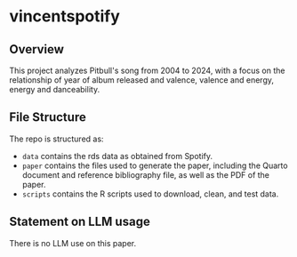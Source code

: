 # vincentspotify
## Overview

This project analyzes Pitbull's song from 2004 to 2024, with a focus on the relationship of year of album released and valence, valence and energy, energy and danceability.


## File Structure

The repo is structured as:

-   `data` contains the rds data as obtained from Spotify.
-   `paper` contains the files used to generate the paper, including the Quarto document and reference bibliography file, as well as the PDF of the paper. 
-   `scripts` contains the R scripts used to download, clean, and test data.

## Statement on LLM usage

There is no LLM use on this paper.